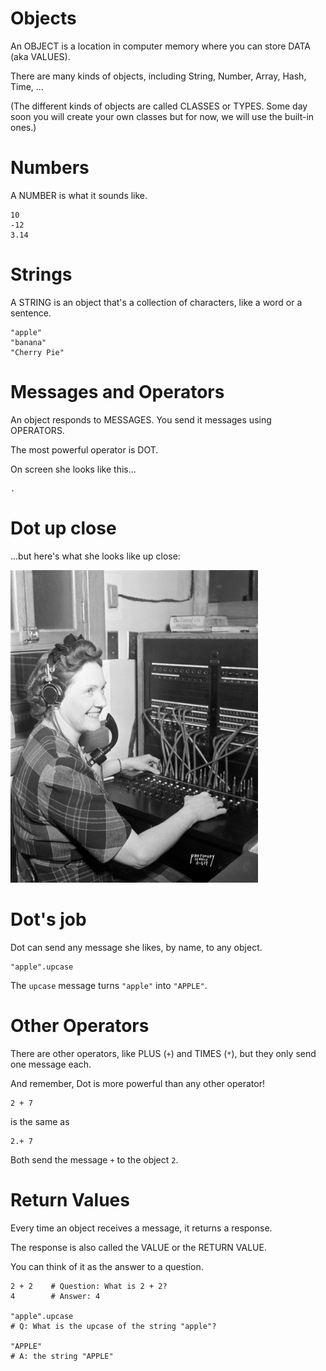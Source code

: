 <!-- next_step "strings" -->

# Objects

An OBJECT is a location in computer memory where you can store DATA (aka VALUES).

There are many kinds of objects, including String, Number, Array, Hash, Time, ...

(The different kinds of objects are called CLASSES or TYPES. Some day soon you will create your own classes but for now, we will use the built-in ones.)

# Numbers

A NUMBER is what it sounds like.

    10
    -12
    3.14

# Strings

A STRING is an object that's a collection of characters, like a word or a sentence.

    "apple"
    "banana"
    "Cherry Pie"

# Messages and Operators

An object responds to MESSAGES. You send it messages using OPERATORS.

The most powerful operator is DOT.

On screen she looks like this...

    .

# Dot up close

...but here's what she looks like up close:

![picture of Dot the Operator](img/dot.jpg)

# Dot's job

Dot can send any message she likes, by name, to any object.

    "apple".upcase

The `upcase` message turns `"apple"` into `"APPLE"`.

# Other Operators

There are other operators, like PLUS (`+`) and TIMES (`*`), but they only send one message each.

And remember, Dot is more powerful than any other operator!

    2 + 7

is the same as

    2.+ 7

Both send the message `+` to the object `2`.

# Return Values

Every time an object receives a message, it returns a response.

The response is also called the VALUE or the RETURN VALUE.

You can think of it as the answer to a question.

    2 + 2    # Question: What is 2 + 2?
    4        # Answer: 4

    "apple".upcase
    # Q: What is the upcase of the string "apple"?

    "APPLE"
    # A: the string "APPLE"
